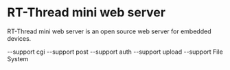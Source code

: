# RT-Thread mini web server #



RT-Thread mini web server is an open source web server for embedded devices.

--support cgi
--support post
--support auth
--support upload
--support File System

